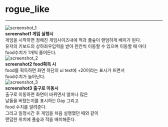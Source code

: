 # rogue_like  
----------------------------
![screenshot_1](https://user-images.githubusercontent.com/38284288/40975277-58377674-6905-11e8-9add-9d39c9bbacee.png)  
**screenshot1 게임 실행시**  
게임을 시작하면 정해진 게임사이즈내에 적과 풀숲이 랜덤하게 배치가 된다.  
유저의 키보드의 상하좌우입력을 받아 한칸씩 이동할 수 있으며 이동할 때 마다  
food수치가 1개씩 줄어든다.  
![screenshot_2](https://user-images.githubusercontent.com/38284288/40975351-9e0edd2c-6905-11e8-9a8c-8b38d0b546f2.png)  
**screenshot2 food획득 시**  
food를 획득하면 화면 하단의 ui text에 +20이라는 표시가 뜨면서  
food수치가 늘어난다.  
![screenshot_3](https://user-images.githubusercontent.com/38284288/40975434-e85c5828-6905-11e8-979f-a10dfa5963a2.png)  
**screenshot3 출구로 이동시**  
출구로 이동하면 화면이 바뀌면서 얼마나 많은  
날들을 버텼는지를 표시하는 Day 그리고  
food 수치를 알려준다.  
그리고 일정시간 후 게임을 처음 실행했던 때와 같이  
랜덤한 위치에 풀숲과 적을 배치해준다.  



 
